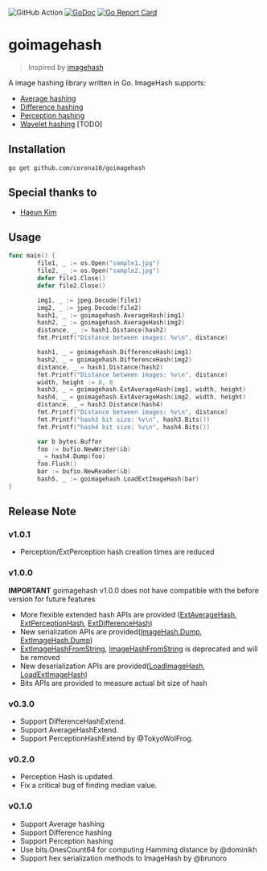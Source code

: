 ![GitHub Action](https://github.com/corona10/goimagehash/workflows/goimagehash%20workflow/badge.svg)
[![GoDoc](https://godoc.org/github.com/corona10/goimagehash?status.svg)](https://godoc.org/github.com/corona10/goimagehash)
[![Go Report Card](https://goreportcard.com/badge/github.com/corona10/goimagehash)](https://goreportcard.com/report/github.com/corona10/goimagehash)

# goimagehash
> Inspired by [imagehash](https://github.com/JohannesBuchner/imagehash)

A image hashing library written in Go. ImageHash supports:
* [Average hashing](http://www.hackerfactor.com/blog/index.php?/archives/432-Looks-Like-It.html)
* [Difference hashing](http://www.hackerfactor.com/blog/index.php?/archives/529-Kind-of-Like-That.html)
* [Perception hashing](http://www.hackerfactor.com/blog/index.php?/archives/432-Looks-Like-It.html)
* [Wavelet hashing](https://fullstackml.com/wavelet-image-hash-in-python-3504fdd282b5) [TODO]

## Installation
```
go get github.com/corona10/goimagehash
```
## Special thanks to
* [Haeun Kim](https://github.com/haeungun/)

## Usage

``` Go
func main() {
        file1, _ := os.Open("sample1.jpg")
        file2, _ := os.Open("sample2.jpg")
        defer file1.Close()
        defer file2.Close()

        img1, _ := jpeg.Decode(file1)
        img2, _ := jpeg.Decode(file2)
        hash1, _ := goimagehash.AverageHash(img1)
        hash2, _ := goimagehash.AverageHash(img2)
        distance, _ := hash1.Distance(hash2)
        fmt.Printf("Distance between images: %v\n", distance)

        hash1, _ = goimagehash.DifferenceHash(img1)
        hash2, _ = goimagehash.DifferenceHash(img2)
        distance, _ = hash1.Distance(hash2)
        fmt.Printf("Distance between images: %v\n", distance)
        width, height := 8, 8
        hash3, _ = goimagehash.ExtAverageHash(img1, width, height)
        hash4, _ = goimagehash.ExtAverageHash(img2, width, height)
        distance, _ = hash3.Distance(hash4)
        fmt.Printf("Distance between images: %v\n", distance)
        fmt.Printf("hash3 bit size: %v\n", hash3.Bits())
        fmt.Printf("hash4 bit size: %v\n", hash4.Bits())

        var b bytes.Buffer
        foo := bufio.NewWriter(&b)
        _ = hash4.Dump(foo)
        foo.Flush()
        bar := bufio.NewReader(&b)
        hash5, _ := goimagehash.LoadExtImageHash(bar)
}
```

## Release Note

### v1.0.1
- Perception/ExtPerception hash creation times are reduced

### v1.0.0
**IMPORTANT** 
goimagehash v1.0.0 does not have compatible with the before version for future features

- More flexible extended hash APIs are provided ([ExtAverageHash](https://godoc.org/github.com/corona10/goimagehash#ExtAverageHash), [ExtPerceptionHash](https://godoc.org/github.com/corona10/goimagehash#ExtPerceptionHash), [ExtDifferenceHash](https://godoc.org/github.com/corona10/goimagehash#ExtDifferenceHash))
- New serialization APIs are provided([ImageHash.Dump](https://godoc.org/github.com/corona10/goimagehash#ImageHash.Dump), [ExtImageHash.Dump](https://godoc.org/github.com/corona10/goimagehash#ExtImageHash.Dump))
- [ExtImageHashFromString](https://godoc.org/github.com/corona10/goimagehash#ExtImageHashFromString), [ImageHashFromString](https://godoc.org/github.com/corona10/goimagehash#ImageHashFromString) is deprecated and will be removed
- New deserialization APIs are provided([LoadImageHash](https://godoc.org/github.com/corona10/goimagehash#LoadImageHash), [LoadExtImageHash](https://godoc.org/github.com/corona10/goimagehash#LoadExtImageHash))
- Bits APIs are provided to measure actual bit size of hash

### v0.3.0
- Support DifferenceHashExtend.
- Support AverageHashExtend.
- Support PerceptionHashExtend by @TokyoWolFrog.

### v0.2.0
- Perception Hash is updated.
- Fix a critical bug of finding median value.

### v0.1.0
- Support Average hashing
- Support Difference hashing
- Support Perception hashing
- Use bits.OnesCount64 for computing Hamming distance by @dominikh
- Support hex serialization methods to ImageHash by @brunoro
